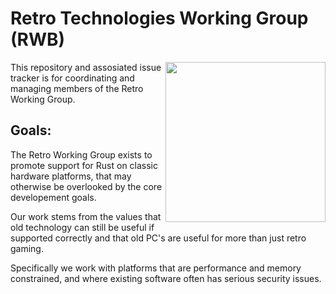 # Retro Technologies Working Group (RWB)

<img src="logos/rwg-render-full.gif" align="right" width="256">

This repository and assosiated issue tracker is for coordinating and managing members of the Retro Working Group.

## Goals:
The Retro Working Group exists to promote support for Rust on classic hardware platforms, that may otherwise be overlooked by the core developement goals. 

Our work stems from the values that old technology can still be useful if supported correctly and that old PC's are useful for more than just retro gaming. 

Specifically we work with platforms that are performance and memory constrained, and where existing software often has serious security issues. 
